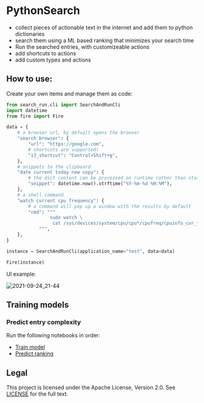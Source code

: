 # PythonSearch

- collect pieces of actionable text in the internet and add them to python dictionaries
- search them using a ML based ranking that minimizes your search time
- Run the searched entries, with customizeable actions
- add shortcuts to actions
- add custom types and actions


## How to use:

Create your own items and manage them as code:

```python
from search_run.cli import SearchAndRunCli
import datetime
from fire import Fire

data = {
    # a browser url, by defualt opens the browser
    "search browser": {
        "url": "https://google.com",
        # shortcuts are supported!
        "i3_shortcut": "Control+Shift+g",
    },
    # snippets to the clipboard
    "date current today now copy": {
        # the dict content can be processed on runtime rather than static strings
        "snippet": datetime.now().strftime("%Y-%m-%d %H:%M"),
    },
    # a shell command
    "watch current cpu frequency": {
        # a command will pop up a window with the results by default
        "cmd": """
                sudo watch \
                 cat /sys/devices/system/cpu/cpu*/cpufreq/cpuinfo_cur_freq
            """,
    },
}

instance = SearchAndRunCli(application_name="test", data=data)

Fire(instance)
```
UI example:

![2021-09-24_21-44](https://user-images.githubusercontent.com/2252355/134731739-226793b3-260c-45bd-ae36-e422da14d7a8.png)

## Training models

### Predict entry complexity

Run the following notebooks in order:

- [Train model](notebooks/train_model.ipynb)
- [Predict ranking](notebooks/predict_ranking.ipynb)

## Legal

This project is licensed under the Apache License, Version 2.0. See [LICENSE](LICENSE.txt) for the full text.
